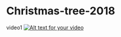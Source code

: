 # Christmas-tree-2018

video1
[![Alt text for your video](https://img.youtube.com/vi/9ePp98QyXwM/0.jpg)](https://youtu.be/9ePp98QyXwM)
